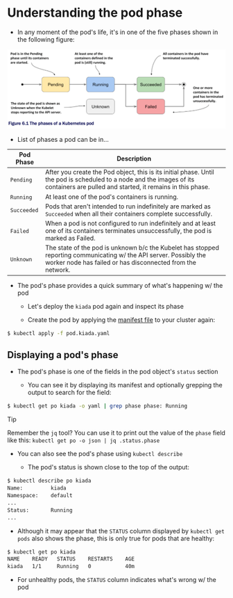 # Understanding the pod phase

* In any moment of the pod's life, it's in one of the five phases shown in the following figure:

![Fig. 1 The phases of a Kubernetes pod](../../../../../../img/kubernetes-in-action.demo/chpt06/section01/pod-status/pod-phase/diag01.png)

* List of phases a pod can be in...

| **Pod Phase** | **Description**                                                                                                                                                                     |
|---------------|-------------------------------------------------------------------------------------------------------------------------------------------------------------------------------------|
| `Pending`     | After you create the Pod object, this is its initial phase. Until the pod is scheduled to a node and the images of its containers are pulled and started, it remains in this phase. |
| `Running`     | At least one of the pod's containers is running.                                                                                                                                    |
| `Succeeded`   | Pods that aren't intended to run indefinitely are marked as `Succeeded` when all their containers complete successfully.                                                            |
| `Failed`      | When a pod is not configured to run indefinitely and at least one of its containers terminates unsuccessfully, the pod is marked as Failed.                                         |
| `Unknown`     | The state of the pod is unknown b/c the Kubelet has stopped reporting communicating w/ the API server. Possibly the worker node has failed or has disconnected from the network.    |

* The pod's phase provides a quick summary of what's happening w/ the pod

  * Let's deploy the `kiada` pod again and inspect its phase

  * Create the pod by applying the [manifest file](./pod.kiada.yaml) to your cluster again:

```zsh
$ kubectl apply -f pod.kiada.yaml
```

## Displaying a pod's phase

* The pod's phase is one of the fields in the pod object's `status` section

  * You can see it by displaying its manifest and optionally grepping the output to search for the field:

```zsh
$ kubectl get po kiada -o yaml | grep phase phase: Running
```

> [!TIP]
> 
> Remember the `jq` tool? You can use it to print out the value of the `phase` field like this: `kubectl get po -o json | jq .status.phase`

* You can also see the pod's phase using `kubectl describe`

  * The pod's status is shown close to the top of the output:

```zsh
$ kubectl describe po kiada
Name:         kiada
Namespace:    default
...
Status:       Running
...
```

* Although it may appear that the `STATUS` column displayed by `kubectl get pods` also shows the phase, this is only true for pods that are healthy:

```zsh
$ kubectl get po kiada
NAME    READY   STATUS    RESTARTS    AGE
kiada   1/1     Running   0           40m
```

* For unhealthy pods, the `STATUS` column indicates what's wrong w/ the pod
